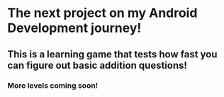 # The next project on my Android Development journey!

## This is a learning game that tests how fast you can figure out basic addition questions!

### More levels coming soon!